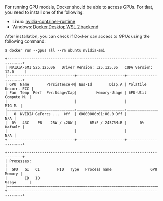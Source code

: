For running GPU models, Docker should be able to access GPUs. For that, you need to install one of the following:

- Linux: [nvidia-container-runtime](https://docs.docker.com/config/containers/resource_constraints/#access-an-nvidia-gpu)
- Windows: [Docker Desktop WSL 2 backend](https://docs.docker.com/desktop/windows/wsl/#turn-on-docker-desktop-wsl-2)

After installation, you can check if Docker can access to GPUs using the following command:
```console
$ docker run --gpus all --rm ubuntu nvidia-smi

+-----------------------------------------------------------------------------+
| NVIDIA-SMI 525.125.06   Driver Version: 525.125.06   CUDA Version: 12.0     |
|-------------------------------+----------------------+----------------------+
| GPU  Name        Persistence-M| Bus-Id        Disp.A | Volatile Uncorr. ECC |
| Fan  Temp  Perf  Pwr:Usage/Cap|         Memory-Usage | GPU-Util  Compute M. |
|                               |                      |               MIG M. |
|===============================+======================+======================|
|   0  NVIDIA GeForce ...  Off  | 00000000:01:00.0 Off |                  N/A |
|  0%   43C    P8    25W / 420W |      6MiB / 24576MiB |      0%      Default |
|                               |                      |                  N/A |
+-------------------------------+----------------------+----------------------+
                                                                               
+-----------------------------------------------------------------------------+
| Processes:                                                                  |
|  GPU   GI   CI        PID   Type   Process name                  GPU Memory |
|        ID   ID                                                   Usage      |
|=============================================================================|
+-----------------------------------------------------------------------------+
```
